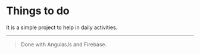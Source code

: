 # Things to do
It is a simple project to help in daily activities.
___________________________________________________

> Done with AngularJs and Firebase.
